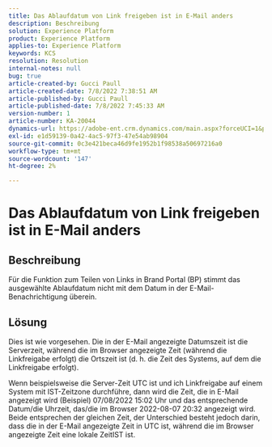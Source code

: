 ```yaml
---
title: Das Ablaufdatum von Link freigeben ist in E-Mail anders
description: Beschreibung
solution: Experience Platform
product: Experience Platform
applies-to: Experience Platform
keywords: KCS
resolution: Resolution
internal-notes: null
bug: true
article-created-by: Gucci Paull
article-created-date: 7/8/2022 7:38:51 AM
article-published-by: Gucci Paull
article-published-date: 7/8/2022 7:45:33 AM
version-number: 1
article-number: KA-20044
dynamics-url: https://adobe-ent.crm.dynamics.com/main.aspx?forceUCI=1&pagetype=entityrecord&etn=knowledgearticle&id=6e8f58fd-90fe-ec11-82e5-000d3a5a373a
exl-id: e1d59139-0a42-4ac5-97f3-47e54ab98904
source-git-commit: 0c3e421beca46d9fe1952b1f98538a50697216a0
workflow-type: tm+mt
source-wordcount: '147'
ht-degree: 2%

---
```


# Das Ablaufdatum von Link freigeben ist in E-Mail anders

## Beschreibung

Für die Funktion zum Teilen von Links in Brand Portal (BP) stimmt das ausgewählte Ablaufdatum nicht mit dem Datum in der E-Mail-Benachrichtigung überein.

## Lösung

Dies ist wie vorgesehen. Die in der E-Mail angezeigte Datumszeit ist die Serverzeit, während die im Browser angezeigte Zeit (während die Linkfreigabe erfolgt) die Ortszeit ist (d. h. die Zeit des Systems, auf dem die Linkfreigabe erfolgt).

Wenn beispielsweise die Server-Zeit UTC ist und ich Linkfreigabe auf einem System mit IST-Zeitzone durchführe, dann wird die Zeit, die in E-Mail angezeigt wird (Beispiel) 07/08/2022 15:02 Uhr und das entsprechende Datum/die Uhrzeit, das/die im Browser 2022-08-07 20:32 angezeigt wird. Beide entsprechen der gleichen Zeit, der Unterschied besteht jedoch darin, dass die in der E-Mail angezeigte Zeit in UTC ist, während die im Browser angezeigte Zeit eine lokale ZeitIST ist.
